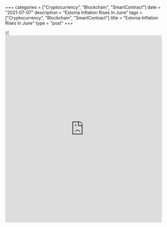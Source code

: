 +++
categories = ["Cryptocurrency", "Blockchain", "SmartContract"]
date = "2021-07-07"
description = "Estonia Inflation Rises In June"
tags = ["Cryptocurrency", "Blockchain", "SmartContract"]
title = "Estonia Inflation Rises In June"
type = "post"
+++

{{<iframe id="large-banner" src="https://www.bounty.group/#slide=20.0" width="100%" height="600" scrolling="no" style="border: 0px solid rgb(216, 221, 230); border-radius: 3px;">}}

Estonia's consumer prices increased in June, data from Statistics
Estonia showed on Monday.

The consumer price index rose 3.8 percent year-on-year in June, after a
3.6 percent rise in May.

The latest inflation was mainly due to higher prices of motor fuels.
Diesel fuel prices grew 21.4 percent and petrol prices rose by 19.1
percent.

"An increase of 31.4% in the price of electricity that reached homes
also had a bigger impact on the index change," Viktoria Trasanov,
leading analyst at Statistics Estonia, said.

On a monthly basis, consumer prices gained 1.2 percent in June,
following a 0.9 percent rise in the previous month.

For comments and feedback [contact](https://www.playgroundfx.com/contact/): editorial@rtt[news](https://www.letsplayfx.com/blog/forex-news-website/).com

[Economic News][1]

 **What parts of the world are seeing the best (and worst) economic
performances lately? Click[here][2] to check out our [Econ Scorecard][2]
and find out! See up-to-the-moment [ranking](https://www.playgroundfx.com/blog/crypto-exchange-ranking/)s for the best and worst
performers in [GDP][3], [unemployment rate][4], [inflation][5] and much
more.**

   1. www.rtt[news](https://www.letsplayfx.com/blog/forex-news-website/).com/Content/EconomicNews.aspx
   2. www.rtt[news](https://www.letsplayfx.com/blog/forex-news-website/).com/economic-scorecard/world-rank/PPI/highest-performance.aspx
   3. www.rtt[news](https://www.letsplayfx.com/blog/forex-news-website/).com/economic-scorecard/world-rank/GDP/highest-performance.aspx
   4. www.rtt[news](https://www.letsplayfx.com/blog/forex-news-website/).com/economic-scorecard/world-rank/unemployment-rate/lowest-performance.aspx
   5. www.rtt[news](https://www.letsplayfx.com/blog/forex-news-website/).com/economic-scorecard/world-rank/CPI/highest-performance.aspx